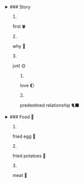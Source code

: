 <details>
<summary>### Story<summary>
   
1. first 🍀
   
2. why 💮
   
3. just 🌞
   
   1. love 🌔
   
   2. predestined relationship 🐈‍⬛
</details>
<details>   
<summary>### Food 🥘<summary>
   
1. fried egg 🍳
   
2. fried potatoes 🥔
   
3. meat 🍖
</details>
